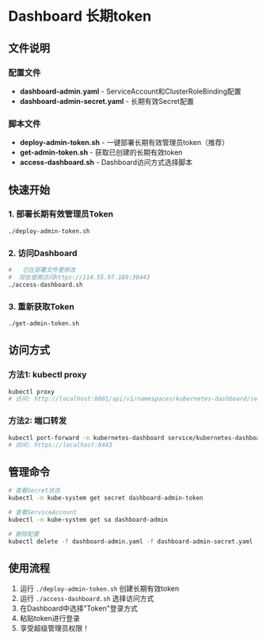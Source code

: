 # Dashboard 长期token

##  文件说明

### 配置文件
- **dashboard-admin.yaml** - ServiceAccount和ClusterRoleBinding配置
- **dashboard-admin-secret.yaml** - 长期有效Secret配置

### 脚本文件
- **deploy-admin-token.sh** - 一键部署长期有效管理员token（推荐）
- **get-admin-token.sh** - 获取已创建的长期有效token
- **access-dashboard.sh** - Dashboard访问方式选择脚本





##  快速开始

### 1. 部署长期有效管理员Token
```bash
./deploy-admin-token.sh
```

### 2. 访问Dashboard
```bash
#   已在部署文件里修改 
#  现在使用访问https://114.55.97.189:30443
./access-dashboard.sh
```

### 3. 重新获取Token
```bash
./get-admin-token.sh
```



##  访问方式

### 方法1: kubectl proxy
```bash
kubectl proxy
# 访问: http://localhost:8001/api/v1/namespaces/kubernetes-dashboard/services/https:kubernetes-dashboard:/proxy/
```

### 方法2: 端口转发
```bash
kubectl port-forward -n kubernetes-dashboard service/kubernetes-dashboard 8443:443
# 访问: https://localhost:8443
```

##  管理命令

```bash
# 查看Secret状态
kubectl -n kube-system get secret dashboard-admin-token

# 查看ServiceAccount
kubectl -n kube-system get sa dashboard-admin

# 删除配置
kubectl delete -f dashboard-admin.yaml -f dashboard-admin-secret.yaml
```

##  使用流程

1. 运行 `./deploy-admin-token.sh` 创建长期有效token
2. 运行 `./access-dashboard.sh` 选择访问方式
3. 在Dashboard中选择"Token"登录方式
4. 粘贴token进行登录
5. 享受超级管理员权限！